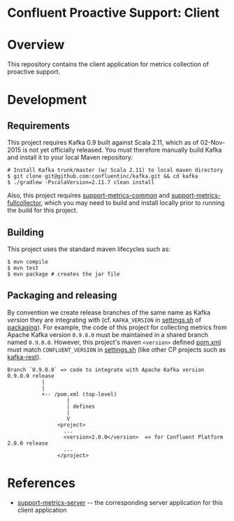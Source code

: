 # Confluent Proactive Support: Client

# Overview

This repository contains the client application for metrics collection of proactive support.


# Development

## Requirements

This project requires Kafka 0.9 built against Scala 2.11, which as of 02-Nov-2015 is not yet officially released.
You must therefore manually build Kafka and install it to your local Maven repository:

```shell
# Install Kafka trunk/master (w/ Scala 2.11) to local maven directory
$ git clone git@github.com:confluentinc/kafka.git && cd kafka
$ ./gradlew -PscalaVersion=2.11.7 clean install
```

Also, this project requires [support-metrics-common](https://github.com/confluentinc/support-metrics-common)
and [support-metrics-fullcollector](https://github.com/confluentinc/support-metrics-fullcollector), which
you may need to build and install locally prior to running the build for this project.


## Building

This project uses the standard maven lifecycles such as:

```shell
$ mvn compile
$ mvn test
$ mvn package # creates the jar file
```


## Packaging and releasing

By convention we create release branches of the same name as Kafka _version_ they are integrating with (cf.
`KAFKA_VERSION` in [settings.sh](https://github.com/confluentinc/packaging/blob/master/settings.sh) of
[packaging](https://github.com/confluentinc/packaging/)).  For example, the code of this project for collecting
metrics from Apache Kafka version `0.9.0.0` must be maintained in a shared branch named `0.9.0.0`.  However, this
project's maven `<version>` defined [pom.xml](pom.xml) must match `CONFLUENT_VERSION` in
[settings.sh](https://github.com/confluentinc/packaging/blob/master/settings.sh) (like other CP projects such as
[kafka-rest](https://github.com/confluentinc/kafka-rest/)).

```
Branch `0.9.0.0` => code to integrate with Apache Kafka version 0.9.0.0 release
           |
           |
           +-- /pom.xml (top-level)
                   |
                   | defines
                   |
                   V
                <project>
                  ...
                  <version>2.0.0</version>  => for Confluent Platform 2.0.0 release
                  ...
                </project>
```

# References

* [support-metrics-server](https://github.com/confluentinc/support-metrics-server)
  -- the corresponding server application for this client application
